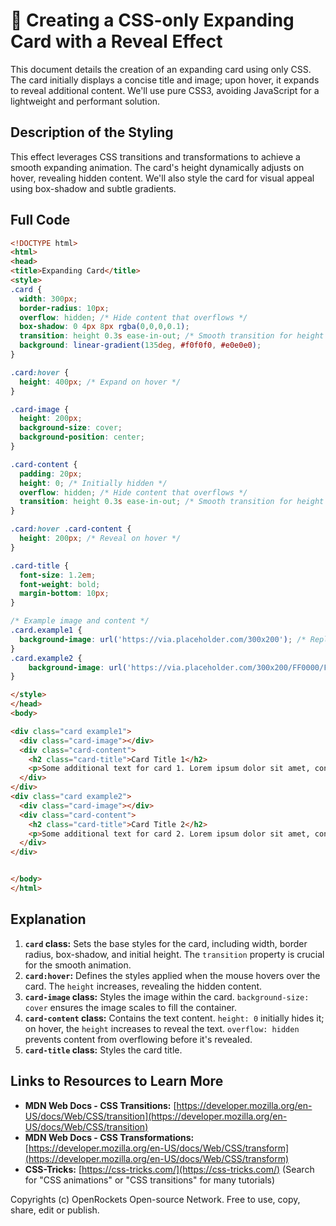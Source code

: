 # 🐞 Creating a CSS-only Expanding Card with a Reveal Effect


This document details the creation of an expanding card using only CSS.  The card initially displays a concise title and image; upon hover, it expands to reveal additional content. We'll use pure CSS3, avoiding JavaScript for a lightweight and performant solution.

## Description of the Styling

This effect leverages CSS transitions and transformations to achieve a smooth expanding animation. The card's height dynamically adjusts on hover, revealing hidden content.  We'll also style the card for visual appeal using box-shadow and subtle gradients.

## Full Code

```html
<!DOCTYPE html>
<html>
<head>
<title>Expanding Card</title>
<style>
.card {
  width: 300px;
  border-radius: 10px;
  overflow: hidden; /* Hide content that overflows */
  box-shadow: 0 4px 8px rgba(0,0,0,0.1);
  transition: height 0.3s ease-in-out; /* Smooth transition for height change */
  background: linear-gradient(135deg, #f0f0f0, #e0e0e0);
}

.card:hover {
  height: 400px; /* Expand on hover */
}

.card-image {
  height: 200px;
  background-size: cover;
  background-position: center;
}

.card-content {
  padding: 20px;
  height: 0; /* Initially hidden */
  overflow: hidden; /* Hide content that overflows */
  transition: height 0.3s ease-in-out; /* Smooth transition for height change */
}

.card:hover .card-content {
  height: 200px; /* Reveal on hover */
}

.card-title {
  font-size: 1.2em;
  font-weight: bold;
  margin-bottom: 10px;
}

/* Example image and content */
.card.example1 {
  background-image: url('https://via.placeholder.com/300x200'); /* Replace with your image */
}
.card.example2 {
    background-image: url('https://via.placeholder.com/300x200/FF0000/FFFFFF'); /* Replace with your image */
}

</style>
</head>
<body>

<div class="card example1">
  <div class="card-image"></div>
  <div class="card-content">
    <h2 class="card-title">Card Title 1</h2>
    <p>Some additional text for card 1. Lorem ipsum dolor sit amet, consectetur adipiscing elit.</p>
  </div>
</div>
<div class="card example2">
  <div class="card-image"></div>
  <div class="card-content">
    <h2 class="card-title">Card Title 2</h2>
    <p>Some additional text for card 2. Lorem ipsum dolor sit amet, consectetur adipiscing elit.</p>
  </div>
</div>


</body>
</html>
```

## Explanation

1. **`card` class:**  Sets the base styles for the card, including width, border radius, box-shadow, and initial height.  The `transition` property is crucial for the smooth animation.
2. **`card:hover`:** Defines the styles applied when the mouse hovers over the card.  The `height` increases, revealing the hidden content.
3. **`card-image` class:** Styles the image within the card.  `background-size: cover` ensures the image scales to fill the container.
4. **`card-content` class:**  Contains the text content.  `height: 0` initially hides it; on hover, the `height` increases to reveal the text.  `overflow: hidden` prevents content from overflowing before it's revealed.
5. **`card-title` class:** Styles the card title.


## Links to Resources to Learn More

* **MDN Web Docs - CSS Transitions:** [https://developer.mozilla.org/en-US/docs/Web/CSS/transition](https://developer.mozilla.org/en-US/docs/Web/CSS/transition)
* **MDN Web Docs - CSS Transformations:** [https://developer.mozilla.org/en-US/docs/Web/CSS/transform](https://developer.mozilla.org/en-US/docs/Web/CSS/transform)
* **CSS-Tricks:** [https://css-tricks.com/](https://css-tricks.com/) (Search for "CSS animations" or "CSS transitions" for many tutorials)


Copyrights (c) OpenRockets Open-source Network. Free to use, copy, share, edit or publish.

